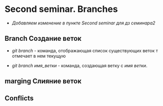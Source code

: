 # Second seminar. Branches

* *Добавляем изменение в пункте Second seminar для дз семинара2*

## Branch Создание веток

* *git branch* - команда, отображающая список существующих веток т отмечает в нем текущую

* *git branch имя_ветки* - команда, создающая ветку с *имя ветки*.

## marging Слияние веток

## Conflicts